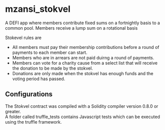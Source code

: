 # mzansi_stokvel
A DEFI app where members contribute fixed sums on a fortnightly basis to a common pool. Members receive a lump sum on a rotational basis

Stokevel rules are 
<ul>
  <li>All members must pay their membership contributions before a round of payments to each member can start.</li>
  <li>Members who are in arrears are not paid duirng a round of payments.</li>
  <li>Members can vote for a charity cause from a select list that will receive the donation to be made by the stokvel.</li>
  <li>Donations are only made when the stokvel has enough funds and the voting period has passed.</li>
</ul>
<h2>Configurations</h2>
The Stokvel contract was compiled with a Solidity compiler version 0.8.0 or greater.<br>
A folder called truffle_tests contains Javascript tests which can be executed using the truffle framework.

